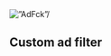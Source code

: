 <img src="https://github.com/LordArrin/different_trash/blob/main/logo2.png" alt=”AdFck”/>
<h2>Custom ad filter</h2>
